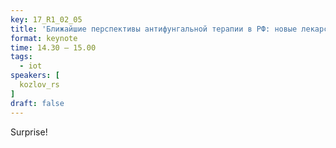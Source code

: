 ```yaml
---
key: 17_R1_02_05
title: 'Ближайшие перспективы антифунгальной терапии в РФ: новые лекарственные формы и новые препараты'
format: keynote
time: 14.30 – 15.00
tags:
  - iot
speakers: [
  kozlov_rs
]
draft: false
---
```

Surprise!